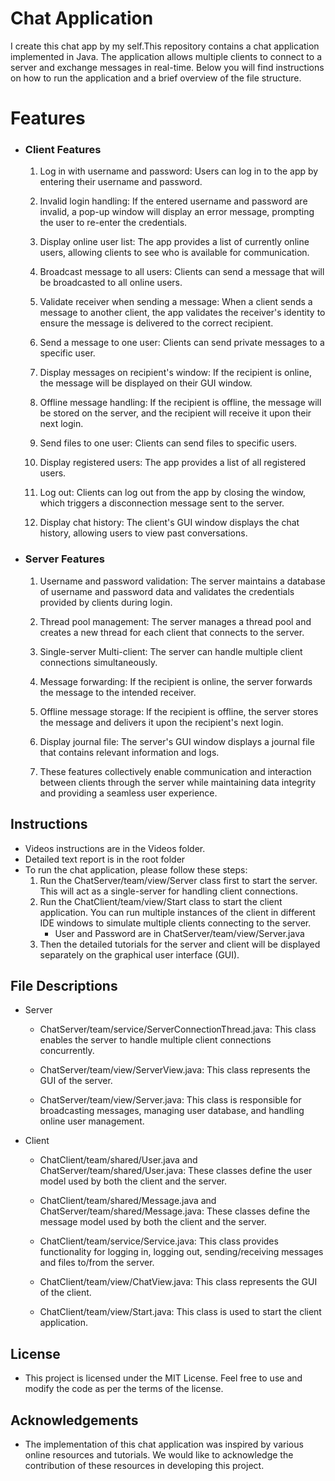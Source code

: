 
# Chat Application
I create this chat app by my self.This repository contains a chat application implemented in Java. The application allows multiple clients to connect to a server and exchange messages in real-time. Below you will find instructions on how to run the application and a brief overview of the file structure.
# Features
  - ### Client Features
    1. Log in with username and password: Users can log in to the app by entering their username and password.

    2. Invalid login handling: If the entered username and password are invalid, a pop-up window will display an error message, prompting the user to re-enter the credentials.

    3. Display online user list: The app provides a list of currently online users, allowing clients to see who is available for communication.
       
    4. Broadcast message to all users: Clients can send a message that will be broadcasted to all online users.
       
    5. Validate receiver when sending a message: When a client sends a message to another client, the app validates the receiver's identity to ensure the message is delivered to the correct recipient.
       
    6. Send a message to one user: Clients can send private messages to a specific user.
       
    7. Display messages on recipient's window: If the recipient is online, the message will be displayed on their GUI window.
       
    8. Offline message handling: If the recipient is offline, the message will be stored on the server, and the recipient will receive it upon their next login.
       
    9. Send files to one user: Clients can send files to specific users.
    
    10. Display registered users: The app provides a list of all registered users.
        
    11. Log out: Clients can log out from the app by closing the window, which triggers a disconnection message sent to the server.
        
    12. Display chat history: The client's GUI window displays the chat history, allowing users to view past conversations.

  - ### Server Features
    1. Username and password validation: The server maintains a database of username and password data and validates the credentials provided by clients during login.
     
    2. Thread pool management: The server manages a thread pool and creates a new thread for each client that connects to the server.
    
    3. Single-server Multi-client: The server can handle multiple client connections simultaneously.
    
    4. Message forwarding: If the recipient is online, the server forwards the message to the intended receiver.
    
    5. Offline message storage: If the recipient is offline, the server stores the message and delivers it upon the recipient's next login.
    
    6. Display journal file: The server's GUI window displays a journal file that contains relevant information and logs.
    
    7. These features collectively enable communication and interaction between clients through the server while maintaining data integrity and providing a seamless user experience.
## Instructions
- Videos instructions are in the Videos folder.
- Detailed text report is in the root folder
- To run the chat application, please follow these steps:
  1. Run the ChatServer/team/view/Server class first to start the server. This will act as a single-server for handling client connections.
  2. Run the ChatClient/team/view/Start class to start the client application. You can run multiple instances of the client in different IDE windows to simulate multiple clients connecting to the server.
     - User and Password are in ChatServer/team/view/Server.java
  3. Then the detailed tutorials for the server and client will be displayed separately on the graphical user interface (GUI).

## File Descriptions
- Server
  - ChatServer/team/service/ServerConnectionThread.java: This class enables the server to handle multiple client connections concurrently.

  - ChatServer/team/view/ServerView.java: This class represents the GUI of the server.

  - ChatServer/team/view/Server.java: This class is responsible for broadcasting messages, managing user database, and handling online user management.

- Client

  - ChatClient/team/shared/User.java and ChatServer/team/shared/User.java: These classes define the user model used by both the client and the server.
  
  - ChatClient/team/shared/Message.java and ChatServer/team/shared/Message.java: These classes define the message model used by both the client and the server.
  
  - ChatClient/team/service/Service.java: This class provides functionality for logging in, logging out, sending/receiving messages and files to/from the server.
  
  - ChatClient/team/view/ChatView.java: This class represents the GUI of the client.
  
  - ChatClient/team/view/Start.java: This class is used to start the client application.

## License
  - This project is licensed under the MIT License. Feel free to use and modify the code as per the terms of the license.

## Acknowledgements
  - The implementation of this chat application was inspired by various online resources and tutorials. We would like to acknowledge the contribution of these resources in developing this project.